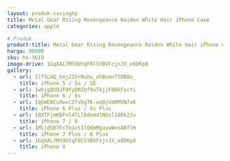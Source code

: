 ```yaml
---
layout: produk-casinghp
title: Metal Gear Rising Revengeance Raiden White Hair iPhone Case
categories: apple

# Produk
product-title: Metal Gear Rising Revengeance Raiden White Hair iPhone Case
harga: 90000
sku: hn-3619
image-drive: 1GqXAL7MS9UtqF0lSYBVFzjnJX_e8DKp8
gallery:
  - url: 1lfSLHQ_6nj21SrNvhu_ohBcmnTTDB8u_
    title: iPhone 5 / 5s / SE
  - url: 1whjgQU8JF9FyDRZbf9uTkjjF8DkFxcYi
    title: iPhone 6 / 6s
  - url: 1qGmEBCuXwvcZfvbgTK-oqOyVmRMVN7vK
    title: iPhone 6 Plus / 6s Plus
  - url: 18XTFjmKBFnl4TLlDdnm4lNOxl1DEk2Ju
    title: iPhone 7 / 8
  - url: 1MljdS67FcTm1xtIlQdmMgavwWxsARflH
    title: iPhone 7 Plus / 8 Plus
  - url: 1GqXAL7MS9UtqF0lSYBVFzjnJX_e8DKp8
    title: iPhone X
---
```


